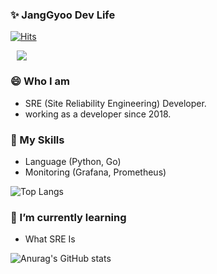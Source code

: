 ### ✨ JangGyoo Dev Life
[![Hits](https://hits.seeyoufarm.com/api/count/incr/badge.svg?url=https%3A%2F%2Fgithub.com%2Fjooyg62%2Fhit-counter&count_bg=%2379C83D&title_bg=%23555555&icon=&icon_color=%23E7E7E7&title=hits&edge_flat=false)](https://hits.seeyoufarm.com)

</a> <a href="mailto:jooyg62@gmail.com">
    <img 
        src="https://img.shields.io/badge/Gmail-d14836?style=flat-square&logo=Gmail&logoColor=white&link=mailto:jooyg62@gmail.com"
        style="height : auto; margin-left : 10px; margin-right : 10px;"/>
</a>

### 😄 Who I am
- SRE (Site Reliability Engineering) Developer.
- working as a developer since 2018.

### 🔭 My Skills
- Language (Python, Go)
- Monitoring (Grafana, Prometheus)

![Top Langs](https://github-readme-stats.vercel.app/api/top-langs/?username=jooyg62&layout=compact&theme=tokyonight)

### 🌱 I’m currently learning
- What SRE Is

![Anurag's GitHub stats](https://github-readme-stats.vercel.app/api?username=jooyg62&show_icons=true&theme=dark)

<!--
**jooyg62/jooyg62** is a ✨ _special_ ✨ repository because its `README.md` (this file) appears on your GitHub profile.

Here are some ideas to get you started:

- 🔭 I’m currently working on ...
- 🌱 I’m currently learning ...
- 👯 I’m looking to collaborate on ...
- 🤔 I’m looking for help with ...
- 💬 Ask me about ...
- 📫 How to reach me: ...
- 😄 Pronouns: ...
- ⚡ Fun fact: ...
-->


